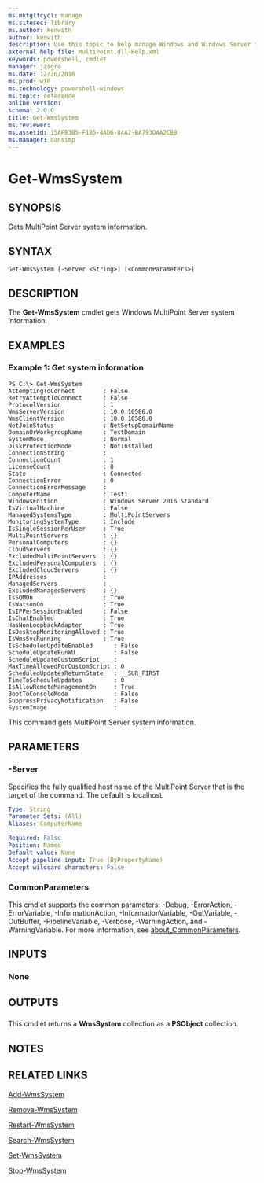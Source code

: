 ```yaml
---
ms.mktglfcycl: manage
ms.sitesec: library
ms.author: kenwith
author: kenwith
description: Use this topic to help manage Windows and Windows Server technologies with Windows PowerShell.
external help file: MultiPoint.dll-Help.xml
keywords: powershell, cmdlet
manager: jasgro
ms.date: 12/20/2016
ms.prod: w10
ms.technology: powershell-windows
ms.topic: reference
online version: 
schema: 2.0.0
title: Get-WmsSystem
ms.reviewer:
ms.assetid: 15AFB3B5-F1B5-4AD6-84A2-BA793DAA2CBB
ms.manager: dansimp
---
```


# Get-WmsSystem

## SYNOPSIS
Gets MultiPoint Server system information.

## SYNTAX

```
Get-WmsSystem [-Server <String>] [<CommonParameters>]
```

## DESCRIPTION
The **Get-WmsSystem** cmdlet gets Windows MultiPoint Server system information.

## EXAMPLES

### Example 1: Get system information
```
PS C:\> Get-WmsSystem
AttemptingToConnect        : False
RetryAttemptToConnect      : False
ProtocolVersion            : 1
WmsServerVersion           : 10.0.10586.0
WmsClientVersion           : 10.0.10586.0
NetJoinStatus              : NetSetupDomainName
DomainOrWorkgroupName      : TestDomain
SystemMode                 : Normal
DiskProtectionMode         : NotInstalled
ConnectionString           : 
ConnectionCount            : 1
LicenseCount               : 0
State                      : Connected
ConnectionError            : 0
ConnectionErrorMessage     :
ComputerName               : Test1
WindowsEdition             : Windows Server 2016 Standard
IsVirtualMachine           : False
ManagedSystemsType         : MultiPointServers
MonitoringSystemType       : Include
IsSingleSessionPerUser     : True
MultiPointServers          : {}
PersonalComputers          : {}
CloudServers               : {}
ExcludedMultiPointServers  : {}
ExcludedPersonalComputers  : {}
ExcludedCloudServers       : {}
IPAddresses                : 
ManagedServers             : 
ExcludedManagedServers     : {}
IsSQMOn                    : True
IsWatsonOn                 : True
IsIPPerSessionEnabled      : False
IsChatEnabled              : True
HasNonLoopbackAdapter      : True
IsDesktopMonitoringAllowed : True
IsWmsSvcRunning            : True
IsScheduledUpdateEnabled      : False
ScheduleUpdateRunWU           : False
ScheduleUpdateCustomScript    : 
MaxTimeAllowedForCustomScript : 0
ScheduledUpdatesReturnState   : __SUR_FIRST
TimeToScheduleUpdates         : 0
IsAllowRemoteManagementOn     : True
BootToConsoleMode             : False
SuppressPrivacyNotification   : False
SystemImage                   :
```

This command gets MultiPoint Server system information.

## PARAMETERS

### -Server
Specifies the fully qualified host name of the MultiPoint Server that is the target of the command.
The default is localhost.

```yaml
Type: String
Parameter Sets: (All)
Aliases: ComputerName

Required: False
Position: Named
Default value: None
Accept pipeline input: True (ByPropertyName)
Accept wildcard characters: False
```

### CommonParameters
This cmdlet supports the common parameters: -Debug, -ErrorAction, -ErrorVariable, -InformationAction, -InformationVariable, -OutVariable, -OutBuffer, -PipelineVariable, -Verbose, -WarningAction, and -WarningVariable. For more information, see [about_CommonParameters](http://go.microsoft.com/fwlink/?LinkID=113216).

## INPUTS

### None

## OUTPUTS

###  
This cmdlet returns a **WmsSystem** collection as a **PSObject** collection.

## NOTES

## RELATED LINKS

[Add-WmsSystem](./Add-WmsSystem.md)

[Remove-WmsSystem](./Remove-WmsSystem.md)

[Restart-WmsSystem](./Restart-WmsSystem.md)

[Search-WmsSystem](./Search-WmsSystem.md)

[Set-WmsSystem](./Set-WmsSystem.md)

[Stop-WmsSystem](./Stop-WmsSystem.md)

